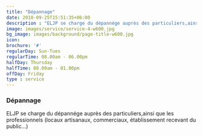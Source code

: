 ```yaml
---
title: "Dépannage"
date: 2018-09-25T15:51:35+06:00
description : "ELJP se charge du dépannége auprès des particuliers,ainsi que les professionnels (locaux artisanaux, commerciaux, établissement recevant du public...)"
image: images/service/service-4-w600.jpg
bg_image: images/background/page-title-w600.jpg
icon:
brochure: '#'
regularDay: Sun-Tues
regularTime: 08.00am - 06.00pm
halfDay: Thursday
halfTime: 08.00am - 01.00pm
offDay: Friday
type : service
---
```


### Dépannage


ELJP se charge du dépannége auprès des particuliers,ainsi que les professionnels (locaux artisanaux, commerciaux, établissement recevant du public...)
